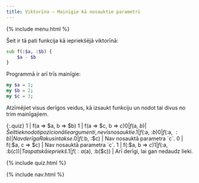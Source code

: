 ```yaml
---
title: Viktorīna — Mainīgie kā nosauktie parametri
---
```


{% include menu.html %}

Šeit ir tā pati funkcija kā iepriekšējā viktorīnā:

```raku
sub f(:$a, :$b) {
    $a - $b
}
```

Programmā ir arī trīs mainīgie:

```raku
my $a = 1;
my $b = 2;
my $c = 3;
```

Atzīmējiet visus derīgos veidus, kā izsaukt funkciju un nodot tai divus no trim mainīgajiem.

{:.quiz}
1 | f(a => $a, b => $b)
1 | f(a => $c, b => $c)
0 | f($a, $b) | Šeit tiek nodoti pozicionālie argumenti, nevis nosauktie.
1 | f(:$a, :$b)
0 | f($:a, $:b) | Nav derīga Raku sintakse.
0 | f(:$b, :$c) | Nav nosauktā parametra `c`.
0 | f(:$a, c => $c) | Nav nosauktā parametra `c`.
1 | f(:$a, b => $c)
1 | f(:$a, :b($c)) | Tas pats kā iepriekš.
1 | f(:a($a), :b($c)) | Arī derīgi, lai gan nedaudz lieki.


{% include quiz.html %}

{% include nav.html %}